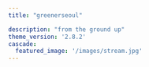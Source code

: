 ```yaml
---
title: "greenerseoul"

description: "from the ground up"
theme_version: '2.8.2'
cascade:
  featured_image: '/images/stream.jpg'
---
```


